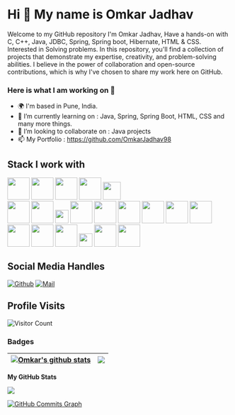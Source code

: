 Hi 👋 My name is Omkar Jadhav
===============================

Welcome to my GitHub repository I'm Omkar Jadhav, Have a hands-on with C, C++, Java, JDBC, Spring, Spring boot, Hibernate, HTML & CSS. Interested in Solving problems. In this repository, you'll find a collection of projects that demonstrate my expertise, creativity, and problem-solving abilities. I believe in the power of collaboration and open-source contributions, which is why I've chosen to share my work here on GitHub.

### Here is what I am working on 👋
- 🌍 I'm based in Pune, India.
- 🔭 I’m currently learning on : Java, Spring, Spring Boot, HTML, CSS and many more things.
- 👯 I’m looking to collaborate on : Java projects
- 📫 My Portfolio : https://github.com/OmkarJadhav98

## Stack I work with
<code><img height="50" src="https://www.vectorlogo.zone/logos/open-std_c/open-std_c-icon~alt.svg"></code>
<code><img height="50" src="https://github.com/get-icon/geticon/blob/master/icons/c-plusplus.svg"></code>
<code><img height="50" src="https://www.vectorlogo.zone/logos/java/java-horizontal.svg"></code>
<code><img height="50" src="https://www.vectorlogo.zone/logos/w3_html5/w3_html5-ar21.svg"></code>
<code><img height="40" src="https://www.vectorlogo.zone/logos/mysql/mysql-horizontal.svg"></code>		
<code><img height="50" src="https://img.icons8.com/color/344/intellij-idea.png"></code>
<code><img height="50" src="https://www.vectorlogo.zone/logos/visualstudio_code/visualstudio_code-ar21.svg"></code>
<code><img height="30" src="https://github.com/get-icon/geticon/blob/master/icons/eclipse-logo.svg"></code>
<code><img height="50" src="https://www.vectorlogo.zone/logos/mariadb/mariadb-ar21.svg"></code>
<code><img height="50" src="https://www.vectorlogo.zone/logos/mongodb/mongodb-ar21.svg"></code>
<code><img height="50" src="https://www.vectorlogo.zone/logos/apache_kafka/apache_kafka-ar21.svg"></code>
<code><img height="50" src="https://www.vectorlogo.zone/logos/apache/apache-official.svg"></code>
<code><img height="50" src="https://www.vectorlogo.zone/logos/github/github-ar21.svg"></code>
<code><img height="50" src="https://www.vectorlogo.zone/logos/gitlab/gitlab-ar21.svg"></code>
<code><img height="50" src="https://www.vectorlogo.zone/logos/w3_css/w3_css-icon.svg"></code>
<code><img height="50" src="https://www.vectorlogo.zone/logos/git-scm/git-scm-ar21.svg"></code>
<code><img height="50" src="https://www.vectorlogo.zone/logos/springio/springio-ar21.svg"></code>
<code><img height="30" src="https://github.com/get-icon/geticon/blob/master/icons/maven.svg"></code>
<code><img height="50" src="https://github.com/get-icon/geticon/blob/master/icons/microsoft-windows.svg"></code>
<code><img height="50" src="https://github.com/get-icon/geticon/blob/master/icons/microsoft-office.svg"></code>

## Social Media Handles
[![Github](https://img.shields.io/github/followers/OmkarJadhav98?label=Follow&style=social)](https://github.com/OmkarJadhav98)
[![Mail](https://img.shields.io/badge/-objadhav28@gmail.com-gray?style=flat-square&logo=gmail&logoColor=red&link=)](mailto:objadhav28@gmail.com)

## Profile Visits
![Visitor Count](https://profile-counter.glitch.me/{OmkarJadhav98}/count.svg)

### Badges
| <a href="https://github.com/OmkarJadhav98/OmkarJadhav98"><img align="center" src="https://github-readme-stats.vercel.app/api?username=OmkarJadhav98&show_icons=true&theme=buefy&hide_border=true&count_private=true" alt="Omkar's github stats" /></a> | <a href="https://github.com/OmkarJadhav98/OmkarJadhav98"><img align="center" src="https://github-readme-stats.vercel.app/api/top-langs/?username=OmkarJadhav98&layout=compact&theme=buefy&hide_border=true&langs_count=8" /></a> |
| ------------- | ------------- |

<b>My GitHub Stats</b>

<a href="http://www.github.com/OmkarJadhav98"><img src="https://github-readme-streak-stats.herokuapp.com/?user=OmkarJadhav98&stroke=ffffff&background=1c1917&ring=0891b2&fire=0891b2&currStreakNum=ffffff&currStreakLabel=0891b2&sideNums=ffffff&sideLabels=ffffff&dates=ffffff&hide_border=true" /></a>

<a href="http://www.github.com/OmkarJadhav98"><img src="https://activity-graph.herokuapp.com/graph?username=OmkarJadhav98&bg_color=1c1917&color=ffffff&line=0891b2&point=ffffff&area_color=1c1917&area=true&hide_border=true&custom_title=GitHub%20Commits%20Graph" alt="GitHub Commits Graph" /></a>
